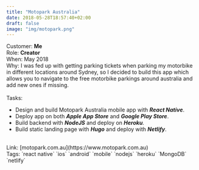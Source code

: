 ```yaml
---
title: "Motopark Australia"
date: 2018-05-28T18:57:40+02:00
draft: false
image: "img/motopark.png"
---
```


Customer: **Me**<br>
Role: **Creator**<br>
When: May 2018<br>
Why: I was fed up with getting parking tickets when parking my motorbike in different locations around Sydney, so I decided to build this app which allows you to navigate to the free motorbike parkings around australia and add new ones if missing.<br>
<br>Tasks:<br>
- Design and build Motopark Australia mobile app with ***React Native***.<br>
- Deploy app on both ***Apple App Store*** and ***Google Play Store***.<br>
- Build backend with ***NodeJS*** and deploy on ***Heroku***.<br>
- Build static landing page with ***Hugo*** and deploy with ***Netlify***.<br>
<br>
Link: [motopark.com.au](https://www.motopark.com.au)<br>
Tags: `react native` `ios` `android` `mobile` `nodejs` `heroku` `MongoDB` `netlify`
